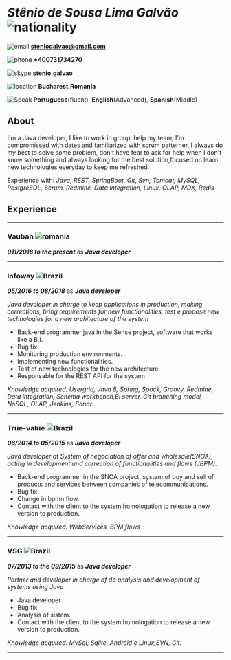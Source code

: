 # **_Stênio de Sousa Lima Galvão_** ![nationality](https://cdn1.iconfinder.com/data/icons/ensign-11/512/38_Ensign_Flag_Nation_brazil-24.png "Nationality")


![email](https://cdn4.iconfinder.com/data/icons/aiga-symbol-signs/439/aiga_mail-16.png "Email") **steniogalvao@gmail.com**

![phone](https://cdn4.iconfinder.com/data/icons/picons-social/57/23-whatsapp-2-16.png "Phone") **+400731734270**

![skype](https://cdn3.iconfinder.com/data/icons/social-media/512/Skype_B-16.png "Skype") **stenio.galvao**

![location](https://cdn2.iconfinder.com/data/icons/ios-7-icons/50/location-16.png "current location") **Bucharest,Romania**

![Speak](https://cdn0.iconfinder.com/data/icons/simple-darkcon-1/92/chat-16.png "speak") **Portuguese**(fluent), **English**(Advanced), **Spanish**(Middle)


## About

I'm a Java developer, I like to work in group, help my team, I'm compromissed with dates and familiarized with scrum patterner, I always do my best to solve some problem, don't have fear to ask for help when I don't know something and always looking for the best solution,focused on learn new technologies everyday to keep me refreshed.

Experience with: _Java, REST, SpringBoot, Git, Svn, Tomcat, MySQL, PostgreSQL, Scrum, Redmine, Data Integration, Linux, OLAP, MDX, Redis_


## Experience
***
### Vauban ![romania](https://cdn1.iconfinder.com/data/icons/ensign-11/512/209_Ensign_Flag_Nation_romania-16.png "Romania")
**_011/2018 to the present_** as **_Java developer_**
***
### Infoway ![Brazil](https://cdn1.iconfinder.com/data/icons/ensign-11/512/38_Ensign_Flag_Nation_brazil-16.png "Brazil")
**_05/2016 to 08/2018_** as **_Java developer_**

_Java developer in charge to keep applications in production, making corrections, bring requirements for new functionalities, test e propose new technologies for a new architecture of the system_


* Back-end programmer java in the Sense project, software that works like a B.I.
* Bug fix.
* Monitoring production environments.
* Implementing new functionalities.
* Test of new technologies for the new architecture.
* Responsable for the REST API for the system

*_Knowledge acquired: Usergrid, Java 8, Spring, Spock, Groovy, Redmine, Data integration, Schema workbench,Bi server, Git branching model, NoSQL, OLAP, Jenkins, Sonar._*

***
### True-value ![Brazil](https://cdn1.iconfinder.com/data/icons/ensign-11/512/38_Ensign_Flag_Nation_brazil-16.png "Brazil")
**_08/2014 to 05/2015_** as **_Java developer_**

_Java developer at System of negociation of offer and wholesale(SNOA), acting in development and correction of functionalities and flows (JBPM)._


* Back-end programmer in the SNOA project, system of buy and sell of products and services between companies of telecommunications.
* Bug fix.
* Change in bpmn flow.
* Contact with the client to the system homologation to release a new version to production.

*_Knowledge acquired: WebServices, BPM flows_*

***
### VSG ![Brazil](https://cdn1.iconfinder.com/data/icons/ensign-11/512/38_Ensign_Flag_Nation_brazil-16.png "Brazil")
**_07/2013 to the 09/2015_** as **_Java developer_**

_Partner and developer in charge of do analysis and development of systems using Java_


* Java developer
* Bug fix.
* Analysis of sistem.
* Contact with the client to the system homologation to release a new version to production.

*_Knowledge acquired: MySql, Sqlite, Android e Linux,SVN, Git._*

***

